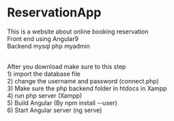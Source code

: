 # ReservationApp
This is a website about online booking reservation 
<br> Front end using Angular9 
<br> Backend mysql php myadmin

<br> After you download make sure to this step
<br> 1) import the database file
<br> 2) change the username and password (connect.php)
<br> 3) Make sure the php backend folder in htdocs in Xampp
<br> 4) run php server (Xampp)
<br> 5) Build Angular (By npm install --user)
<br> 6) Start Angular server (ng serve)
